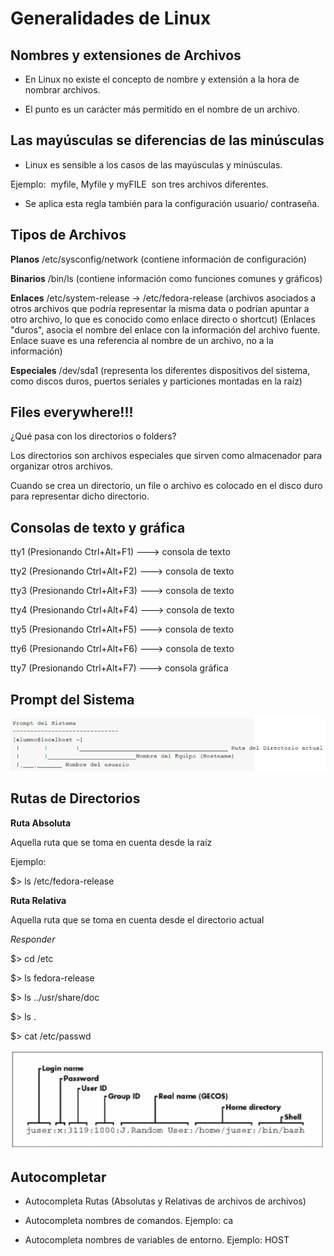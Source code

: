 # Generalidades de Linux

## Nombres y extensiones de Archivos

* En Linux no existe el concepto de nombre y extensión a la hora de nombrar archivos. 

* El punto es un carácter más permitido en el nombre de un archivo.

##  Las mayúsculas se diferencias de las minúsculas

* Linux es sensible a los casos de las mayúsculas y minúsculas. 

Ejemplo:  myfile, Myfile y myFILE  son tres archivos diferentes.

*  Se aplica esta regla también para la configuración usuario/ contraseña.

## Tipos de Archivos

**Planos** /etc/sysconfig/network (contiene información de configuración)

**Binarios** /bin/ls (contiene información como funciones comunes y gráficos)
 
**Enlaces** /etc/system-release -> /etc/fedora-release (archivos asociados 
 a otros archivos que podría representar la misma data o podrían apuntar 
 a otro archivo, lo que es conocido como enlace directo o shortcut)
(Enlaces "duros",  asocia el nombre del enlace con la información del archivo fuente. 
 Enlace suave es una referencia al nombre de un archivo, no a la información)

**Especiales** /dev/sda1 (representa los diferentes dispositivos del sistema, 
 como discos duros, puertos seriales y particiones montadas en la raíz)

## Files everywhere!!!

¿Qué pasa con los directorios o folders?

Los directorios son archivos especiales que sirven como almacenador para organizar otros archivos.

Cuando se crea un directorio, un file o archivo es colocado en el disco duro para representar dicho directorio.

## Consolas de texto y gráfica

tty1 (Presionando Ctrl+Alt+F1)  ---> consola de texto

tty2 (Presionando Ctrl+Alt+F2)  ---> consola de texto

tty3 (Presionando Ctrl+Alt+F3)  ---> consola de texto

tty4 (Presionando Ctrl+Alt+F4)  ---> consola de texto

tty5 (Presionando Ctrl+Alt+F5)  ---> consola de texto

tty6 (Presionando Ctrl+Alt+F6)  ---> consola de texto

tty7 (Presionando Ctrl+Alt+F7)  ---> consola gráfica


## Prompt del Sistema 

<p align="center">
<img src="https://github.com/jinca/GNU_Linux/blob/master/Images/prompt.png">
</p>

## Rutas de Directorios

**Ruta Absoluta**

Aquella ruta que se toma en cuenta desde la raíz 

Ejemplo: 

$> ls /etc/fedora-release 


**Ruta Relativa**

Aquella ruta que se toma en cuenta desde el directorio actual 


_Responder_

$> cd /etc
 
$> ls fedora-release 

$> ls ../usr/share/doc 

$> ls .

$> cat /etc/passwd

<p align="center">
<img src="https://github.com/jinca/GNU_Linux/blob/master/Images/passwd.png">
</p>


## Autocompletar

* Autocompleta Rutas (Absolutas y Relativas de archivos de archivos) 

* Autocompleta nombres de comandos. Ejemplo: ca <TAB> 

* Autocompleta nombres de variables de entorno. Ejemplo: HOST <TAB> 
